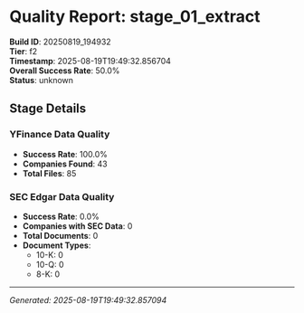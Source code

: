 # Quality Report: stage_01_extract

**Build ID**: 20250819_194932  
**Tier**: f2  
**Timestamp**: 2025-08-19T19:49:32.856704  
**Overall Success Rate**: 50.0%  
**Status**: unknown

## Stage Details

### YFinance Data Quality

- **Success Rate**: 100.0%
- **Companies Found**: 43
- **Total Files**: 85

### SEC Edgar Data Quality

- **Success Rate**: 0.0%
- **Companies with SEC Data**: 0
- **Total Documents**: 0
- **Document Types**:
  - 10-K: 0
  - 10-Q: 0
  - 8-K: 0

---
*Generated: 2025-08-19T19:49:32.857094*
